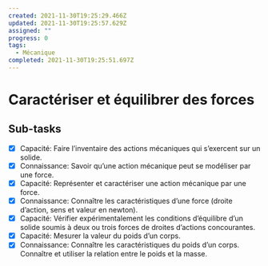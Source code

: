 ```yaml
---
created: 2021-11-30T19:25:29.466Z
updated: 2021-11-30T19:25:57.629Z
assigned: ""
progress: 0
tags:
  - Mécanique
completed: 2021-11-30T19:25:51.697Z
---
```


# Caractériser et équilibrer des forces

## Sub-tasks

- [x] Capacité: Faire l’inventaire des actions mécaniques qui s’exercent sur un solide.
- [x] Connaissance: Savoir qu’une action mécanique peut se modéliser par une force.
- [x] Capacité: Représenter et caractériser une action mécanique par une force.
- [x] Connaissance: Connaître les caractéristiques d’une force (droite d’action, sens et valeur en newton).
- [x] Capacité: Vérifier expérimentalement les conditions d’équilibre d’un solide soumis à deux ou trois forces de droites d’actions concourantes.
- [x] Capacité: Mesurer la valeur du poids d’un corps.
- [x] Connaissance: Connaître les caractéristiques du poids d’un corps. Connaître et utiliser la relation entre le poids et la masse.
